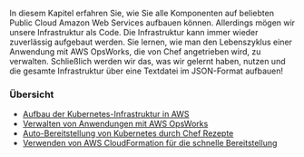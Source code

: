 In diesem Kapitel erfahren Sie, wie Sie alle Komponenten auf beliebten Public Cloud Amazon Web Services aufbauen können. Allerdings mögen wir unsere Infrastruktur als Code. Die Infrastruktur kann immer wieder zuverlässig aufgebaut werden. Sie lernen, wie man den Lebenszyklus einer Anwendung mit AWS OpsWorks, die von Chef angetrieben wird, zu verwalten. Schließlich werden wir das, was wir gelernt haben, nutzen und die gesamte Infrastruktur über eine Textdatei im JSON-Format aufbauen!


### Übersicht

* [Aufbau der Kubernetes-Infrastruktur in AWS](../kubernetes-aws-infrastruktur)
* [Verwalten von Anwendungen mit AWS OpsWorks](../kubernetes-aws-opsworks)
* [Auto-Bereitstellung von Kubernetes durch Chef Rezepte](../kubernetes-aws-autodeploy-chef)
* [Verwenden von AWS CloudFormation für die schnelle Bereitstellung](../kubernetes-aws-cloudformation-provisioning)
